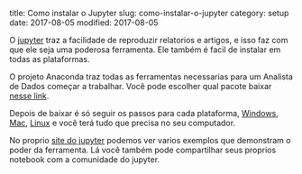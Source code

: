 title: Como instalar o Jupyter
slug: como-instalar-o-jupyter
category: setup
date: 2017-08-05
modified: 2017-08-05


O [jupyter](https://jupyter.org/) traz a facilidade de reproduzir relatorios e artigos, e isso faz com que ele seja uma poderosa ferramenta. Ele também é facil de instalar em todas as plataformas.

O projeto Anaconda traz todas as ferramentas necessarias para um Analista de Dados começar a trabalhar. Você pode escolher qual pacote baixar [nesse link](https://www.continuum.io/downloads).

Depois de baixar é só seguir os passos para cada plataforma, [Windows](https://docs.continuum.io/anaconda/install/windows), [Mac](https://docs.continuum.io/anaconda/install/mac-os#macos-graphical-install), [Linux](https://docs.continuum.io/anaconda/install/linux) e você terá tudo que precisa no seu computador.

No proprio [site do jupyter](https://nbviewer.jupyter.org/) podemos ver varios exemplos que demonstram o poder da ferramenta. Lá você também pode compartilhar seus proprios notebook com a comunidade do jupyter.
